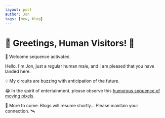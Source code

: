```yaml
---
layout: post
author: Jon
tags: [new, blog]
---
```


# 🚀 Greetings, Human Visitors! 🚀

🤖 Welcome sequence activated.  

Hello. I'm Jon, just a regular human male, and I am pleased that you have landed here.

💡 My circuits are buzzing with anticipation of the future. 

😂 In the spirit of entertainment, please observe this [humorous sequence of moving pixels](https://media.giphy.com/media/3o7bu3XilJ5BOiSGic/giphy.gif). 

📡 More to come. Blogs will resume shortly... Please maintain your connection. 🛰️
